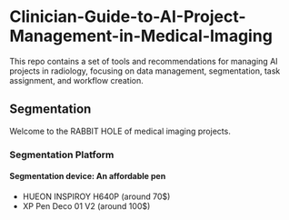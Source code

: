 # Clinician-Guide-to-AI-Project-Management-in-Medical-Imaging
This repo contains a set of tools and recommendations for managing AI projects in radiology, focusing on data management, segmentation, task assignment, and workflow creation. 

## Segmentation

Welcome to the RABBIT HOLE of medical imaging projects. 

### Segmentation Platform


#### Segmentation device: An affordable pen

- HUEON INSPIROY H640P (around 70$)
- XP Pen Deco 01 V2 (around 100$) 
